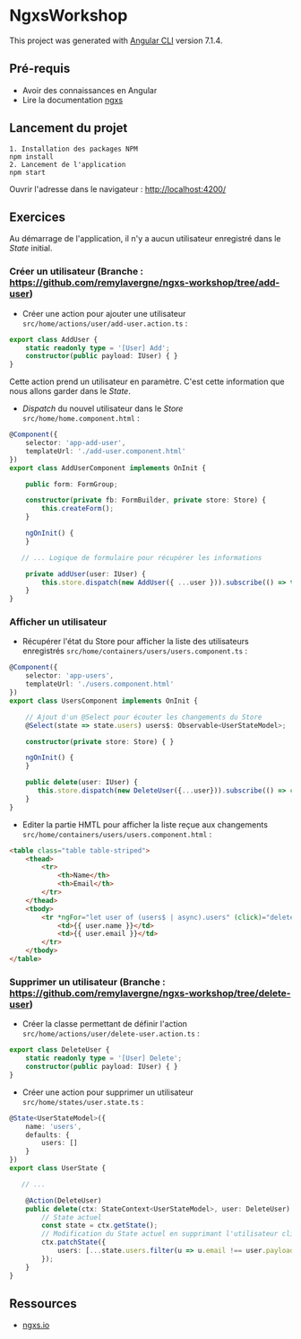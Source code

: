 # NgxsWorkshop

This project was generated with [Angular CLI](https://github.com/angular/angular-cli) version 7.1.4.

## Pré-requis

- Avoir des connaissances en Angular
- Lire la documentation [ngxs](https://www.ngxs.io/)

## Lancement du projet

```text
1. Installation des packages NPM
npm install
2. Lancement de l'application
npm start
```

Ouvrir l'adresse dans le navigateur : <http://localhost:4200/>

## Exercices

Au démarrage de l'application, il n'y a aucun utilisateur enregistré dans le *State* initial.

### Créer un utilisateur (Branche : <https://github.com/remylavergne/ngxs-workshop/tree/add-user>)

- Créer une action pour ajouter une utilisateur `src/home/actions/user/add-user.action.ts` :

```typescript
export class AddUser {
    static readonly type = '[User] Add';
    constructor(public payload: IUser) { }
}
```

Cette action prend un utilisateur en paramètre. C'est cette information que nous allons garder dans le *State*.

- *Dispatch* du nouvel utilisateur dans le *Store* `src/home/home.component.html` :

```typescript
@Component({
    selector: 'app-add-user',
    templateUrl: './add-user.component.html'
})
export class AddUserComponent implements OnInit {

    public form: FormGroup;

    constructor(private fb: FormBuilder, private store: Store) {
        this.createForm();
    }

    ngOnInit() {
    }

   // ... Logique de formulaire pour récupérer les informations

    private addUser(user: IUser) {
        this.store.dispatch(new AddUser({ ...user })).subscribe(() => this.form.reset());
    }
}
```

### Afficher un utilisateur

- Récupérer l'état du Store pour afficher la liste des utilisateurs enregistrés `src/home/containers/users/users.component.ts` :

```typescript
@Component({
    selector: 'app-users',
    templateUrl: './users.component.html'
})
export class UsersComponent implements OnInit {

    // Ajout d'un @Select pour écouter les changements du Store
    @Select(state => state.users) users$: Observable<UserStateModel>;

    constructor(private store: Store) { }

    ngOnInit() {
    }

    public delete(user: IUser) {
       this.store.dispatch(new DeleteUser({...user})).subscribe(() => console.log(`${user.email} supprimé`));
    }
}
```

- Editer la partie HMTL pour afficher la liste reçue aux changements `src/home/containers/users/users.component.html` :

```html
<table class="table table-striped">
    <thead>
        <tr>
            <th>Name</th>
            <th>Email</th>
        </tr>
    </thead>
    <tbody>
        <tr *ngFor="let user of (users$ | async).users" (click)="delete(user)">
            <td>{{ user.name }}</td>
            <td>{{ user.email }}</td>
        </tr>
    </tbody>
</table>
```

### Supprimer un utilisateur (Branche : <https://github.com/remylavergne/ngxs-workshop/tree/delete-user>)

- Créer la classe permettant de définir l'action `src/home/actions/user/delete-user.action.ts` :

```typescript
export class DeleteUser {
    static readonly type = '[User] Delete';
    constructor(public payload: IUser) { }
}
```

- Créer une action pour supprimer un utilisateur `src/home/states/user.state.ts` :

```typescript
@State<UserStateModel>({
    name: 'users',
    defaults: {
        users: []
    }
})
export class UserState {

   // ...

    @Action(DeleteUser)
    public delete(ctx: StateContext<UserStateModel>, user: DeleteUser): void {
        // State actuel
        const state = ctx.getState();
        // Modification du State actuel en supprimant l'utilisateur cliqué 
        ctx.patchState({
            users: [...state.users.filter(u => u.email !== user.payload.email)]
        });
    }
}
```

## Ressources

- [ngxs.io](https://www.ngxs.io/)
